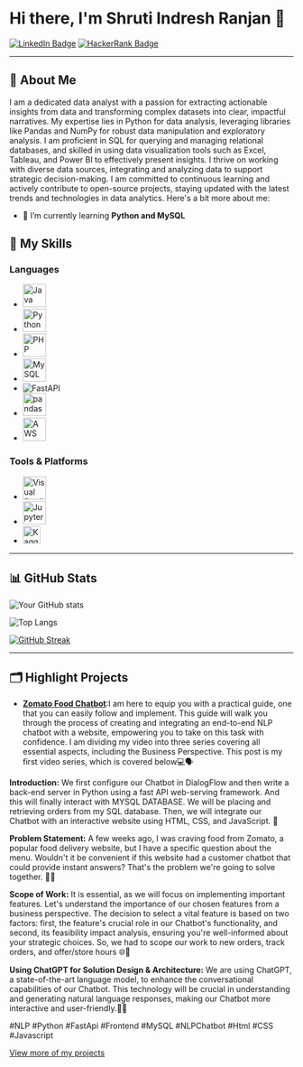 # Hi there, I'm Shruti Indresh Ranjan 👋

[![LinkedIn Badge](https://img.shields.io/badge/-LinkedIn-0077B5?style=square&logo=LinkedIn&logoColor=white&link=https://www.linkedin.com/in/yourprofile/)](https://www.linkedin.com/in/shruti-ranjan20)
[![HackerRank Badge](https://img.shields.io/badge/-HackerRank-2EC866?style=square&logo=HackerRank&logoColor=white&link=https://www.hackerrank.com/yourhandle)](https://www.hackerrank.com/profile/shruti834)



---

## 🌟 About Me

I am a dedicated data analyst with a passion for extracting actionable insights from data and transforming complex datasets into clear, impactful narratives. My expertise lies in Python for data analysis, leveraging libraries like Pandas and NumPy for robust data manipulation and exploratory analysis. I am proficient in SQL for querying and managing relational databases, and skilled in using data visualization tools such as Excel, Tableau, and Power BI to effectively present insights. I thrive on working with diverse data sources, integrating and analyzing data to support strategic decision-making. I am committed to continuous learning and actively contribute to open-source projects, staying updated with the latest trends and technologies in data analytics. Here's a bit more about me:


- 🌱 I’m currently learning **Python and MySQL**

## 🚀 My Skills

### Languages
- <a href="https://www.java.com/" title="Java"><img src="https://github.com/get-icon/geticon/raw/master/icons/java.svg" alt="Java" width="41px" height="41px"></a>
- <a href="https://www.python.org/" title="Python"><img src="https://github.com/get-icon/geticon/raw/master/icons/python.svg" alt="Python" width="41px" height="41px"></a>
- <a href="https://php.net/" title="PHP"><img src="https://github.com/get-icon/geticon/raw/master/icons/php.svg" alt="PHP" width="41px" height="41px"></a>
- <a href="https://dev.mysql.com/" title="MySQL"><img src="https://github.com/get-icon/geticon/raw/master/icons/mysql.svg" alt="MySQL" width="41px" height="41px"></a>
- ![FastAPI](https://img.shields.io/badge/-FastAPI-009688?style=flat-square&logo=fastapi&logoColor=white)
- <a href="https://pandas.pydata.org/" title="pandas"><img src="https://github.com/get-icon/geticon/raw/master/icons/pandas-icon.svg" alt="pandas" width="41px" height="41px"></a>
- <a href="https://aws.amazon.com/" title="AWS"><img src="https://github.com/get-icon/geticon/raw/master/icons/aws.svg" alt="AWS" width="41px" height="41px"></a>




### Tools & Platforms
- <a href="https://code.visualstudio.com/" title="Visual Studio Code"><img src="https://github.com/get-icon/geticon/raw/master/icons/visual-studio-code.svg" alt="Visual Studio Code" width="41px" height="41px"></a>
- <a href="https://jupyter.org/" title="Jupyter">
    <img src="https://github.com/get-icon/geticon/raw/master/icons/jupyter.svg" alt="Jupyter" width="41px" height="41px"> </a>
- <a href="https://www.kaggle.com/yourusername" title="Kaggle">
    <img src="https://upload.wikimedia.org/wikipedia/commons/7/7c/Kaggle_logo.png" alt="Kaggle" width="31px" height="31px"> </a>







---

## 📊 GitHub Stats

![Your GitHub stats](https://github-readme-stats.vercel.app/api?username=ShrutiChrist&show_icons=true&theme=radical)

![Top Langs](https://github-readme-stats.vercel.app/api/top-langs/?username=ShrutiChrist&layout=compact&theme=radical)

[![GitHub Streak](https://github-readme-streak-stats.herokuapp.com/?user=ShrutiChrist&theme=radical)](https://github.com/DenverCoder1/github-readme-streak-stats)




---

## 🗂️ Highlight Projects

- [**Zomato Food Chatbot**](https://github.com/ShrutiChrist/Zomato-FoodChatbot-Major-Project):I am here to equip you with a practical guide, one that you can easily follow and implement. This guide will walk you through the process of creating and integrating an end-to-end NLP chatbot with a website, empowering you to take on this task with confidence. 
I am dividing my video into three series covering all essential aspects, including the Business Perspective. This post is my first video series, which is covered below💻🗣️

**Introduction:**  We first configure our Chatbot in DialogFlow and then write a back-end server in Python using a fast API web-serving framework. And this will finally interact with MYSQL DATABASE. We will be placing and retrieving orders from my SQL database. Then, we will integrate our Chatbot with an interactive website using HTML, CSS, and JavaScript. 📝

**Problem Statement:** A few weeks ago, I was craving food from Zomato, a popular food delivery website, but I have a specific question about the menu. Wouldn't it be convenient if this website had a customer chatbot that could provide instant answers? That's the problem we're going to solve together. 🍔🍕


**Scope of Work:** It is essential, as we will focus on implementing important features. Let's understand the importance of our chosen features from a business perspective. The decision to select a vital feature is based on two factors: first, the feature's crucial role in our Chatbot's functionality, and second, its feasibility impact analysis, ensuring you're well-informed about your strategic choices. So, we had to scope our work to new orders, track orders, and offer/store hours 🌐🤝

**Using ChatGPT for Solution Design & Architecture:** We are using ChatGPT, a state-of-the-art language model, to enhance the conversational capabilities of our Chatbot. This technology will be crucial in understanding and generating natural language responses, making our Chatbot more interactive and user-friendly.🚀🔥

#NLP #Python #FastApi #Frontend #MySQL
#NLPChatbot #Html #CSS #Javascript 


[View more of my projects](https://github.com/ShrutiChrist?tab=repositories)



